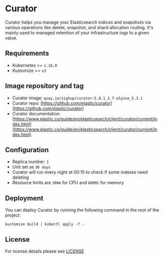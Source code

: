 # Curator

Curator helps you manage your Elasticsearch indices and snapshots via various
operations like delete, snapshot, and shard allocation routing. It's mainly used
to managed retention of your infrastructure logs to a given value.

## Requirements

- Kubernetes >= `1.16.0`
- Kustomize >= `v3`

## Image repository and tag

* Curator image: `quay.io/sighup/curator:5.8.1_3.7-alpine_5.3.1`
* Curator repo: [https://github.com/elastic/curator](https://github.com/elastic/curator)
* Curator documentation:
[https://www.elastic.co/guide/en/elasticsearch/client/curator/current/index.html](https://www.elastic.co/guide/en/elasticsearch/client/curator/current/index.html)

## Configuration

- Replica number: `1`
- Unit set as `30 days`
- Curator will run every night at 00:15 to check if some indexes need deleting
- Resource limits are `300m` for CPU and `800Mi` for memory


## Deployment

You can deploy Curator by running the following command in the root of the project:

```shell
kustomize build | kubectl apply -f -
```


## License

For license details please see [LICENSE](../../LICENSE)
